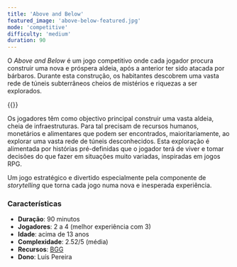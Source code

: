 ```yaml
---
title: 'Above and Below'
featured_image: 'above-below-featured.jpg'
mode: 'competitive'
difficulty: 'medium'
duration: 90
---
```

O *Above and Below* é um jogo competitivo onde cada jogador procura construir uma nova e próspera aldeia, após a anterior ter sido atacada por bárbaros.
Durante esta construção, os habitantes descobrem uma vasta rede de túneis subterrâneos cheios de mistérios e riquezas a ser explorados.

<!--more-->

{{<render-featured-image>}}

Os jogadores têm como objectivo principal construir uma vasta aldeia, cheia de infraestruturas. Para tal precisam de recursos humanos, monetários e alimentares que podem ser encontrados, maioritariamente, ao explorar uma vasta rede de túneis desconhecidos. Esta exploração é alimentada por histórias pré-definidas que o jogador terá de viver e tomar decisões do que fazer em situações muito variadas, inspiradas em jogos RPG.

Um jogo estratégico e divertido especialmente pela componente de *storytelling* que torna cada jogo numa nova e inesperada experiência.

### Características

- **Duração**: 90 minutos
- **Jogadores**: 2 a 4 (melhor experiência com 3)
- **Idade**: acima de 13 anos
- **Complexidade**: 2.52/5 (média)
- **Recursos**: [BGG](https://boardgamegeek.com/boardgame/172818/above-and-below)
- **Dono**: Luís Pereira
